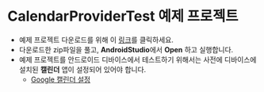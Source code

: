 
# CalendarProviderTest 예제 프로젝트

- 예제 프로젝트 다운로드를 위해 이 [링크](https://github.com/kwanulee/AndroidProgramming/releases/download/2/CalendarProviderTest.zip)를 클릭하세요.
- 다운로드한 zip파일을 풀고, **AndroidStudio**에서 **Open** 하고 실행합니다.
- 예제 프로젝트를 안드로이드 디바이스에서 테스트하기 위해서는 사전에 디바이스에 설치된 **캘린더** 앱이 설정되어 있어야 합니다.
	- [Google 캘린더 설정](https://support.google.com/calendar/answer/6084644?co=GENIE.Platform%3DAndroid&hl=ko) 

